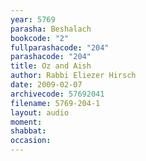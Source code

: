 ```yaml
---
year: 5769
parasha: Beshalach
bookcode: "2"
fullparashacode: "204"
parashacode: "204"
title: Oz and Aish
author: Rabbi Eliezer Hirsch
date: 2009-02-07
archivecode: 57692041
filename: 5769-204-1
layout: audio
moment: 
shabbat: 
occasion: 
---
```

